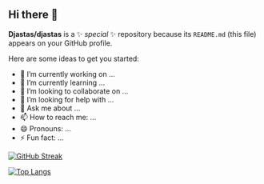 
## Hi there 👋


**Djastas/djastas** is a ✨ _special_ ✨ repository because its `README.md` (this file) appears on your GitHub profile.

Here are some ideas to get you started:

- 🔭 I’m currently working on ...
- 🌱 I’m currently learning ...
- 👯 I’m looking to collaborate on ...
- 🤔 I’m looking for help with ...
- 💬 Ask me about ...
- 📫 How to reach me: ...
- 😄 Pronouns: ...
- ⚡ Fun fact: ...

[![GitHub Streak](https://github-readme-streak-stats-eight.vercel.app/?user=Djastas&theme=tokyonight&short_numbers=true)](https://git.io/streak-stats)

[![Top Langs](https://github-readme-stats.vercel.app/api/top-langs/?username=Djastas&layout=compact)](https://github.com/anuraghazra/github-readme-stats)

